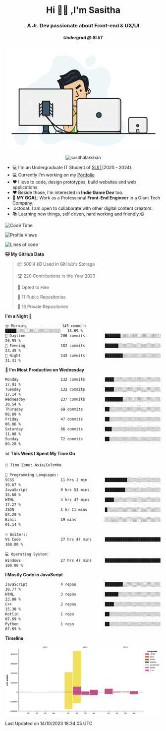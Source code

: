 
<h1 align="center">Hi 🙋‍♂️ ,I'm Sasitha</h1>
<h3 align="center">A Jr. Dev passionate about Front-end & UX/UI</h3>

<i><h5 align="center">Undergrad @ SLIIT</h5></i>

<p align="center">
  <img width="540" height="330" src="https://github.com/SasithaLakshan/SasithaLakshan/blob/main/dev.gif">
</p>
<p align="center"> <img src="https://komarev.com/ghpvc/?username=sasithalakshan&label=Profile%20views&color=0e75b6&style=flat" alt="sasithalakshan" /> </p>

- :computer: I'm an Undergraduate IT Student of [SLIIT](https://www.sliit.lk)(2020 - 2024).
- :computer: Currently I'm working on my <a href="https://SasithaLakshan.github.io" target="_blank">Portfolio</a>
- :heart: I love to code, design prototypes, build websites and web applications.
- :heart: Beside those, I'm interested in **Indie Game Dev** too.
- :electric_plug: **MY GOAL**: Work as a Professional **Front-End Engineer** in a Giant Tech Company.
- :octocat: I am open to collaborate with other digital content creators.
- :books: Learning new things, self driven, hard working and friendly.:smiley:
  
<!-- <h3 align="left">Tech Stack I'm Using</h3> -->

<!--START_SECTION:waka-->
![Code Time](http://img.shields.io/badge/Code%20Time-467%20hrs%2048%20mins-blue)

![Profile Views](http://img.shields.io/badge/Profile%20Views-0-blue)

![Lines of code](https://img.shields.io/badge/From%20Hello%20World%20I%27ve%20Written-738.1%20thousand%20lines%20of%20code-blue)

**🐱 My GitHub Data** 

> 📦 500.4 kB Used in GitHub's Storage 
 > 
> 🏆 220 Contributions in the Year 2023
 > 
> 💼 Opted to Hire
 > 
> 📜 11 Public Repositories 
 > 
> 🔑 13 Private Repositories 
 > 
**I'm a Night 🦉** 

```text
🌞 Morning                145 commits         █████░░░░░░░░░░░░░░░░░░░░   18.69 % 
🌆 Daytime                206 commits         ███████░░░░░░░░░░░░░░░░░░   26.55 % 
🌃 Evening                182 commits         ██████░░░░░░░░░░░░░░░░░░░   23.45 % 
🌙 Night                  243 commits         ████████░░░░░░░░░░░░░░░░░   31.31 % 
```
📅 **I'm Most Productive on Wednesday** 

```text
Monday                   132 commits         ████░░░░░░░░░░░░░░░░░░░░░   17.01 % 
Tuesday                  133 commits         ████░░░░░░░░░░░░░░░░░░░░░   17.14 % 
Wednesday                237 commits         ████████░░░░░░░░░░░░░░░░░   30.54 % 
Thursday                 69 commits          ██░░░░░░░░░░░░░░░░░░░░░░░   08.89 % 
Friday                   47 commits          ██░░░░░░░░░░░░░░░░░░░░░░░   06.06 % 
Saturday                 86 commits          ███░░░░░░░░░░░░░░░░░░░░░░   11.08 % 
Sunday                   72 commits          ██░░░░░░░░░░░░░░░░░░░░░░░   09.28 % 
```


📊 **This Week I Spent My Time On** 

```text
🕑︎ Time Zone: Asia/Colombo

💬 Programming Languages: 
SCSS                     11 hrs 1 min        ██████████░░░░░░░░░░░░░░░   39.67 % 
JavaScript               9 hrs 53 mins       █████████░░░░░░░░░░░░░░░░   35.60 % 
HTML                     4 hrs 47 mins       ████░░░░░░░░░░░░░░░░░░░░░   17.27 % 
JSON                     1 hr 11 mins        █░░░░░░░░░░░░░░░░░░░░░░░░   04.29 % 
Ezhil                    19 mins             ░░░░░░░░░░░░░░░░░░░░░░░░░   01.14 % 

🔥 Editors: 
VS Code                  27 hrs 47 mins      █████████████████████████   100.00 % 

💻 Operating System: 
Windows                  27 hrs 47 mins      █████████████████████████   100.00 % 
```

**I Mostly Code in JavaScript** 

```text
JavaScript               4 repos             ████████░░░░░░░░░░░░░░░░░   30.77 % 
HTML                     3 repos             ██████░░░░░░░░░░░░░░░░░░░   23.08 % 
C++                      2 repos             ████░░░░░░░░░░░░░░░░░░░░░   15.38 % 
Kotlin                   1 repo              ██░░░░░░░░░░░░░░░░░░░░░░░   07.69 % 
Python                   1 repo              ██░░░░░░░░░░░░░░░░░░░░░░░   07.69 % 
```



**Timeline**

![Lines of Code chart](https://raw.githubusercontent.com/SasithaLakshan/SasithaLakshan/main/assets/bar_graph.png)


 Last Updated on 14/10/2023 18:34:05 UTC
<!--END_SECTION:waka-->

